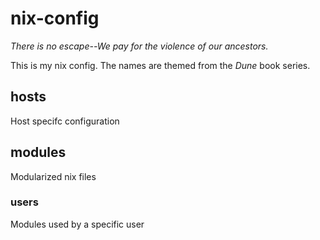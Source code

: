 # nix-config

*There is no escape--We pay for the violence of our ancestors.*

This is my nix config. The names are themed from the *Dune* book series.

## hosts

Host specifc configuration

## modules

Modularized nix files

### users

Modules used by a specific user
